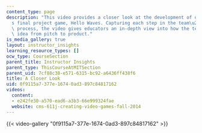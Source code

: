 ```yaml
---
content_type: page
description: "This video provides a closer look at the development of one team\u2019\
  s final project game, Hello Waves. Capturing each step in the team\u2019s iterative\
  \ process, the video gives educators an in-depth view into how the team took their\
  \ idea from pitch to product."
is_media_gallery: true
layout: instructor_insights
learning_resource_types: []
ocw_type: CourseSection
parent_title: Instructor Insights
parent_type: ThisCourseAtMITSection
parent_uid: 7cf88c38-e571-6315-bc92-a6436ff438f6
title: A Closer Look
uid: 0f9115a7-377e-1674-0ad3-897c84817162
videos:
  content:
  - e242fe30-a570-ead6-a3b3-66e999324fae
  website: cms-611j-creating-video-games-fall-2014
---
```



{{< video-gallery "0f9115a7-377e-1674-0ad3-897c84817162" >}}

